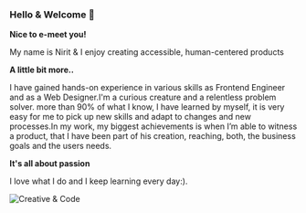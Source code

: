 ### Hello & Welcome 👋

**Nice to e-meet you!**

My name is Nirit & I enjoy creating accessible, human-centered products

**A little bit more..**

I have gained hands-on experience in various skills as Frontend Engineer and as a Web Designer.I'm a curious creature and a relentless problem solver. more than 90% of what I know, I have learned by myself, it is very easy for me to pick up new skills and adapt to changes and new processes.In my work, my biggest achievements is when I’m able to witness a product, that I have been part of his creation, reaching, both, the business goals and the users needs.

**It's all about passion**

I love what I do and I keep learning every day:).

![Creative & Code](https://ibb.co/rbF1ZMz)
